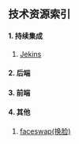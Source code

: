 ## 技术资源索引

#### 1. 持续集成
1. [Jekins](https://jenkins.io/zh/doc/ "Jekins")

#### 2. 后端

#### 3. 前端

#### 4. 其他
1. [faceswap(换脸)](https://github.com/deepfakes/faceswap)
